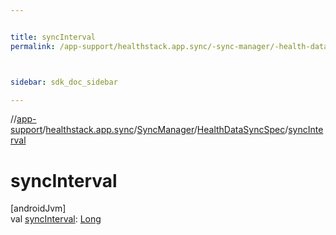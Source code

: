 ```yaml
---


title: syncInterval
permalink: /app-support/healthstack.app.sync/-sync-manager/-health-data-sync-spec/sync-interval.html



sidebar: sdk_doc_sidebar

---
```



//[app-support](/app-support.html)/[healthstack.app.sync](../../index.html)/[SyncManager](../index.html)/[HealthDataSyncSpec](index.html)/[syncInterval](sync-interval.html)



# syncInterval



[androidJvm]\
val [syncInterval](sync-interval.html): [Long](https://kotlinlang.org/api/latest/jvm/stdlib/kotlin/-long/index.html)






